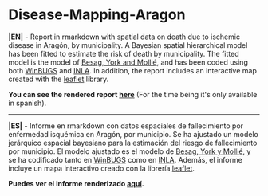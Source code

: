 # Disease-Mapping-Aragon
**|EN|** - Report in rmarkdown with spatial data on death due to ischemic disease in Aragón, by municipality. A Bayesian spatial hierarchical model has been fitted to estimate the risk of death by municipality.
The fitted model is the model of [Besag, York and Mollié](https://link.springer.com/article/10.1007/BF00116466), and has been coded using both [WinBUGS](https://en.wikipedia.org/wiki/WinBUGS)
and [INLA](https://www.r-inla.org/). 
In addition, the report includes an interactive map created with the [leaflet](https://rstudio.github.io/leaflet/) library.  

**You can see the rendered report [here](https://julian-guillo.github.io/Disease-Mapping-Aragon/)** (For the time being it's only available in spanish).
  
----
**|ES|** - Informe en rmarkdown con datos espaciales de fallecimiento por enfermedad isquémica en Aragón, por municipio. Se ha ajustado un modelo jerárquico espacial bayesiano para la estimación del riesgo de fallecimiento por municipio.
El modelo ajustado es el modelo de [Besag,  York y Mollié](https://link.springer.com/article/10.1007/BF00116466), y se ha codificado tanto en [WinBUGS](https://en.wikipedia.org/wiki/WinBUGS)
como en [INLA](https://www.r-inla.org/). 
Además, el informe incluye un mapa interactivo creado con la librería [leaflet](https://rstudio.github.io/leaflet/).  

**Puedes ver el informe renderizado [aquí](https://julian-guillo.github.io/Disease-Mapping-Aragon/).**
